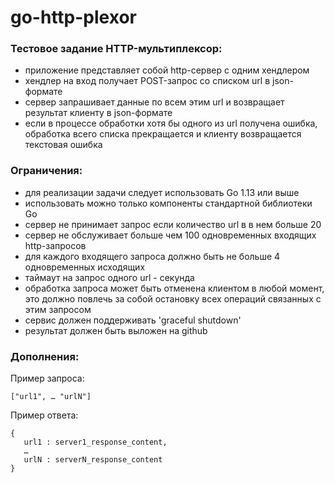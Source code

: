 # go-http-plexor

### Тестовое задание HTTP-мультиплексор:
- приложение представляет собой http-сервер с одним хендлером
- хендлер на вход получает POST-запрос со списком url в json-формате
- сервер запрашивает данные по всем этим url и возвращает результат клиенту в json-формате
- если в процессе обработки хотя бы одного из url получена ошибка, обработка всего списка прекращается и клиенту возвращается текстовая ошибка

### Ограничения:
- для реализации задачи следует использовать Go 1.13 или выше
- использовать можно только компоненты стандартной библиотеки Go
- сервер не принимает запрос если количество url в в нем больше 20
- сервер не обслуживает больше чем 100 одновременных входящих http-запросов
- для каждого входящего запроса должно быть не больше 4 одновременных исходящих
- таймаут на запрос одного url - секунда
- обработка запроса может быть отменена клиентом в любой момент, это должно повлечь за собой остановку всех операций связанных с этим запросом
- сервис должен поддерживать 'graceful shutdown'
- результат должен быть выложен на github

### Дополнения:
Пример запроса:
```
["url1", … "urlN"]
```
Пример ответа:
```
{
   url1 : server1_response_content,
   …
   urlN : serverN_response_content
}
```